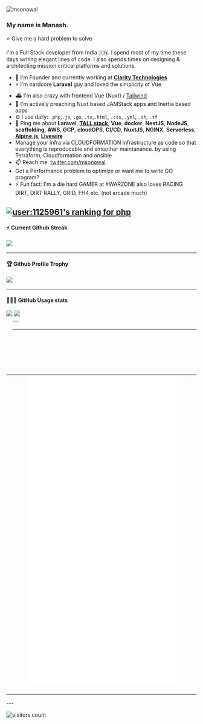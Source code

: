 
![msonowal](https://readme-typing-svg.herokuapp.com?size=15&duration=2000&color=01DC44&lines=msonowal)
### My name is Manash.

:star: Give me a hard problem to solve 


I'm a Full Stack developer from India 🇮🇳. I spend most of my time these days writing elegant lines of code. I also spends times on designing & architecting mission critical platforms and solutions.

- 🏢 I'm Founder and currently working at [**Clarity Technologies**](https://github.com/clarity-tech)
- ⚡️ I'm hardcore **Laravel** guy and loved the simplicity of Vue
- ⛴ I'm also crazy with frontend Vue (Nuxt) / [Tailwind](https://tailwindcss.com/)
- 💚 I'm actively preaching Nuxt based JAMStack apps and Inertia based apps
- ⚙️ I use daily: `.php`,`.js`, `.go`, `.ts`,`.html`, `.css`, `.yml`, `.sh`, `.tf`
- 💬 Ping me about **Laravel**, **[TALL stack](https://tallstack.dev)**, **Vue**, **docker**, **NestJS**, **NodeJS**, **scaffolding**, **AWS**, **GCP**, **cloudOPS**, **CI/CD**, **NuxtJS**, **NGINX**, **Serverless**, **[Alpine.js](https://alpinejs.dev)**, **[Livewire](https://laravel-livewire.com/)**
- Manage your infra via CLOUDFORMATION infrastructure as code so that everything is reproducable and smoother maintanance. by using Terraform, Cloudformation and ansible
- 📫 Reach me: [twitter.com/msonowal](https://twitter.com/msonowal)
- Got a Performance problem to optimize or want me to write GO program? 
- ⚡️ Fun fact: I'm a die hard GAMER at #WARZONE also loves RACING DIRT, DIRT RALLY, GRID, FH4 etc. (not arcade much)


<!-- [![user:1125961's SO profile](https://stackoverflow-readme-profile.johannchopin.fr/profile/1125961?theme=dark&website=false&location=false)](https://github.com/johannchopin/stackoverflow-readme-profile) -->
[![user:1125961's ranking for php](https://stackoverflow-readme-profile.johannchopin.fr/tags-league-ranking/php/1125961?theme=dark)](https://stackoverflow-readme-profile.vercel.app/tags-league/php/users/1125961)
---

<!-- <div>
  <h4> StackOverflow</h4>
  <a href="https://stackoverflow.com/users/1125961/msonowal?tab=profile">
    <img src="https://github-readme-streak-stats.herokuapp.com?user=msonowal&theme=dark"/>
  </a>
</div> -->

<div>
  <h4>⚡️ Current Github Streak</h4>
  <a href="https://github.com/msonowal">
    <img src="https://github-readme-streak-stats.herokuapp.com?user=msonowal&theme=dark"/>
  </a>
</div>


---

<div>
  <h4>🏆 Github Profile Trophy</h4>
  <a href="https://github.com/ryo-ma/github-profile-trophy">
    <img src="https://github-profile-trophy.vercel.app/?username=msonowal&column=7&theme=darkhub"/>
  </a>
</div>

---

<div>
<h4>👨🏻‍💻 GitHub Usage stats</h4>
<img height="170" align="left" src="https://github-readme-stats.vercel.app/api?username=msonowal&count_private=true&include_all_commits=true&theme=tokyonight" />

  <img style="margin-left:4px;" src="https://github-readme-stats.vercel.app/api/top-langs/?username=msonowal&layout=compact&theme=tokyonight" />
</div>

<div>
  
</div>
---

---
<table>
  <tr>
    <td align="center">
      <img alt="" width="400" src="https://github.com/msonowal/msonowal/blob/master/github-metrics.svg">
      <img width="900" height="1" alt="">
    </td>
    
  </tr>
</table>
---


<!-- pls deploy your own service using the repo above -->
![visitors count](https://visitors-by-url-pls-dont-use-this-in-your-repo.vercel.app/msonowal-github-readme)
